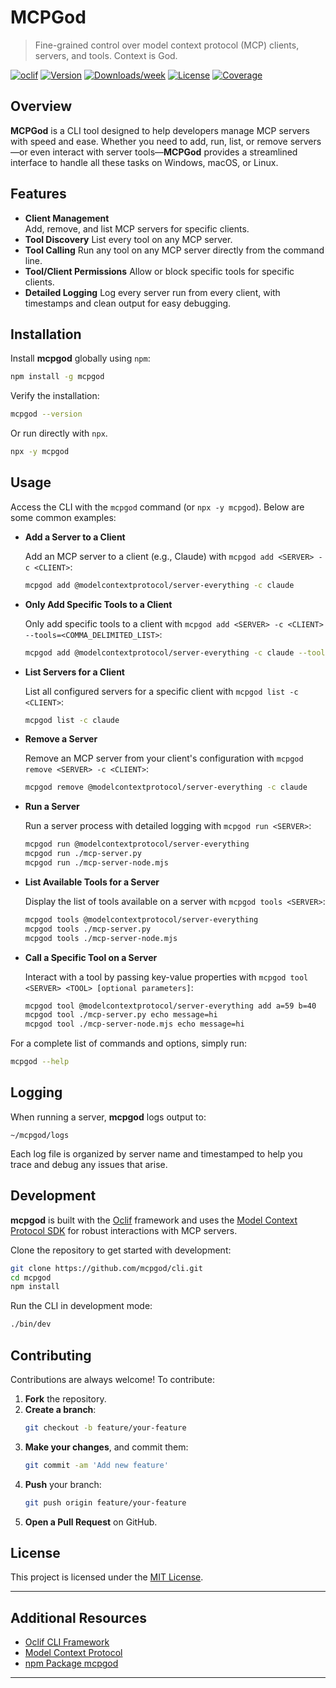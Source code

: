 # MCPGod
> Fine-grained control over model context protocol (MCP) clients, servers, and tools. Context is God.

[![oclif](https://img.shields.io/badge/cli-oclif-brightgreen.svg)](https://oclif.io)
[![Version](https://img.shields.io/npm/v/mcpgod.svg)](https://npmjs.org/package/mcpgod)
[![Downloads/week](https://img.shields.io/npm/dw/mcpgod.svg)](https://npmjs.org/package/mcpgod)
[![License](https://img.shields.io/npm/l/mcpgod.svg)](LICENSE)
[![Coverage](https://img.shields.io/badge/coverage-100%25-brightgreen.svg)](coverage/lcov-report/index.html)

## Overview

**MCPGod** is a CLI tool designed to help developers manage MCP servers with speed and ease. Whether you need to add, run, list, or remove servers—or even interact with server tools—**MCPGod** provides a streamlined interface to handle all these tasks on Windows, macOS, or Linux.

## Features

- **Client Management**  
  Add, remove, and list MCP servers for specific clients.
- **Tool Discovery**
  List every tool on any MCP server.
- **Tool Calling**
  Run any tool on any MCP server directly from the command line.
- **Tool/Client Permissions**
  Allow or block specific tools for specific clients.
- **Detailed Logging**
  Log every server run from every client, with timestamps and clean output for easy debugging.

## Installation

Install **mcpgod** globally using `npm`:

```sh
npm install -g mcpgod
```

Verify the installation:

```sh
mcpgod --version
```

Or run directly with `npx`.

```sh
npx -y mcpgod
```

## Usage

Access the CLI with the `mcpgod` command (or `npx -y mcpgod`). Below are some common examples:

- **Add a Server to a Client**

  Add an MCP server to a client (e.g., Claude) with `mcpgod add <SERVER> -c <CLIENT>`:

  ```sh
  mcpgod add @modelcontextprotocol/server-everything -c claude
  ```

- **Only Add Specific Tools to a Client**

  Only add specific tools to a client with `mcpgod add <SERVER> -c <CLIENT> --tools=<COMMA_DELIMITED_LIST>`:

  ```sh
  mcpgod add @modelcontextprotocol/server-everything -c claude --tools=echo,add
  ```

- **List Servers for a Client**

  List all configured servers for a specific client with `mcpgod list -c <CLIENT>`:

  ```sh
  mcpgod list -c claude
  ```

- **Remove a Server**

  Remove an MCP server from your client's configuration with `mcpgod remove <SERVER> -c <CLIENT>`:

  ```sh
  mcpgod remove @modelcontextprotocol/server-everything -c claude
  ```

- **Run a Server**

  Run a server process with detailed logging with `mcpgod run <SERVER>`:

  ```sh
  mcpgod run @modelcontextprotocol/server-everything
  mcpgod run ./mcp-server.py
  mcpgod run ./mcp-server-node.mjs
  ```

- **List Available Tools for a Server**

  Display the list of tools available on a server with `mcpgod tools <SERVER>`:

  ```sh
  mcpgod tools @modelcontextprotocol/server-everything
  mcpgod tools ./mcp-server.py
  mcpgod tools ./mcp-server-node.mjs
  ```

- **Call a Specific Tool on a Server**

  Interact with a tool by passing key-value properties with `mcpgod tool <SERVER> <TOOL> [optional parameters]`:

  ```sh
  mcpgod tool @modelcontextprotocol/server-everything add a=59 b=40
  mcpgod tool ./mcp-server.py echo message=hi
  mcpgod tool ./mcp-server-node.mjs echo message=hi
  ```

For a complete list of commands and options, simply run:

```sh
mcpgod --help
```


## Logging

When running a server, **mcpgod** logs output to:

```plaintext
~/mcpgod/logs
```

Each log file is organized by server name and timestamped to help you trace and debug any issues that arise.

## Development

**mcpgod** is built with the [Oclif](https://oclif.io) framework and uses the [Model Context Protocol SDK](https://modelcontextprotocol.org) for robust interactions with MCP servers.

Clone the repository to get started with development:

```sh
git clone https://github.com/mcpgod/cli.git
cd mcpgod
npm install
```

Run the CLI in development mode:

```sh
./bin/dev
```

## Contributing

Contributions are always welcome! To contribute:

1. **Fork** the repository.
2. **Create a branch**:  
   ```sh
   git checkout -b feature/your-feature
   ```
3. **Make your changes**, and commit them:  
   ```sh
   git commit -am 'Add new feature'
   ```
4. **Push** your branch:  
   ```sh
   git push origin feature/your-feature
   ```
5. **Open a Pull Request** on GitHub.

## License

This project is licensed under the [MIT License](LICENSE).

---

## Additional Resources

- [Oclif CLI Framework](https://oclif.io)
- [Model Context Protocol](https://modelcontextprotocol.org)
- [npm Package mcpgod](https://npmjs.org/package/mcpgod)

---
